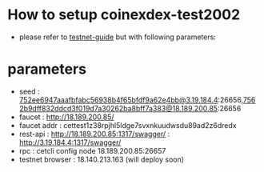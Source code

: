 # How to setup coinexdex-test2002

- please refer to [testnet-guide](https://github.com/coinexchain/testnets/blob/master/coinexdex-test/testnet-guide.md) but with following parameters:

# parameters
- seed              : 752ee6947aaafbfabc56938b4f65bfdf9a62e4bb@3.19.184.4:26656,7562b9dff832ddcd3f019d7a30262ba8bff7a383@18.189.200.85:26656
- faucet            : http://18.189.200.85/
- faucet addr       : cettest1z38rpjhl5ldge7svxnkuudwsdu89ad2z6dredx
- rest-api          : http://18.189.200.85:1317/swagger/
                    : http://3.19.184.4:1317/swagger/
- rpc               : cetcli config node 18.189.200.85:26657
- testnet browser   : 18.140.213.163  (will deploy soon)

